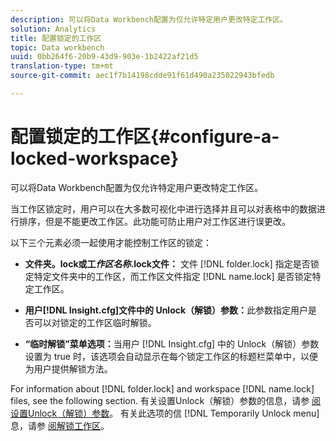 ```yaml
---
description: 可以将Data Workbench配置为仅允许特定用户更改特定工作区。
solution: Analytics
title: 配置锁定的工作区
topic: Data workbench
uuid: 0bb264f6-20b9-43d9-903e-1b2422af21d5
translation-type: tm+mt
source-git-commit: aec1f7b14198cdde91f61d490a235022943bfedb

---
```



# 配置锁定的工作区{#configure-a-locked-workspace}

可以将Data Workbench配置为仅允许特定用户更改特定工作区。

当工作区锁定时，用户可以在大多数可视化中进行选择并且可以对表格中的数据进行排序，但是不能更改工作区。此功能可防止用户对工作区进行误更改。

以下三个元素必须一起使用才能控制工作区的锁定：

* **文件夹。lock或工&#x200B;*作区名称*.lock文件：** 文件 [!DNL folder.lock] 指定是否锁定特定文件夹中的工作区，而工作区文件指定 [!DNL name.lock] 是否锁定特定工作区。

* **用户[!DNL Insight.cfg]文件中的 Unlock（解锁）参数：**&#x200B;此参数指定用户是否可以对锁定的工作区临时解锁。
* **“临时解锁”菜单选项：**&#x200B;当用户 [!DNL Insight.cfg] 中的 Unlock（解锁）参数设置为 true 时，该选项会自动显示在每个锁定工作区的标题栏菜单中，以便为用户提供解锁方法。

For information about [!DNL folder.lock] and workspace [!DNL name.lock] files, see the following section. 有关设置Unlock（解锁）参数的信息，请参 [阅设置Unlock（解锁）参数](../../../../home/c-get-started/c-intf-anlys-ftrs/c-config-locked-wkspc/c-unlck-param.md#concept-b018a85c6217489aa01b17845872df7f)。 有关此选项的信 [!DNL Temporarily Unlock menu] 息，请参 [阅解锁工作区](../../../../home/c-get-started/c-work-worksp/c-unlock-wksp.md#concept-18ada952aecf45c79a806b31b294023e)。
